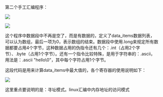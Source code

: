 第二个手工汇编程序：  


![](file:///tmp/WizNote/9b0405fc-f2f8-4260-864b-c14d48324061/index_files/a47fadda-9084-4b9d-bebc-8d85bdfefd21.png)

![](file:///tmp/WizNote/9b0405fc-f2f8-4260-864b-c14d48324061/index_files/5f90c241-a340-4ce6-91cc-275be3bc0bf4.png)

这个程序中数据段中不再是空了，而是有数据的，定义了data\_items数据列表，可以认为数组，最后一项为0，表示数组的结束。数据段中使用.long来规定所有数据都要占用4个字节，这种数据占用的伪指令还有几个：.int（占用2个字节）、.byte（占用1个字节）。还有一个指令比较特殊，是用于字符串的：.ascii，用法是：.ascii "hello\0"，其中每个字符占用1个字节。  


这段代码是用来计算data\_items中最大值的，各个寄存器的使用说明如下：

![](file:///tmp/WizNote/9b0405fc-f2f8-4260-864b-c14d48324061/index_files/10d7f472-2ec7-4a7e-a793-74c932248515.png)

这里重点要说明的是：寻址模式。linux汇编中内存地址的访问模式

